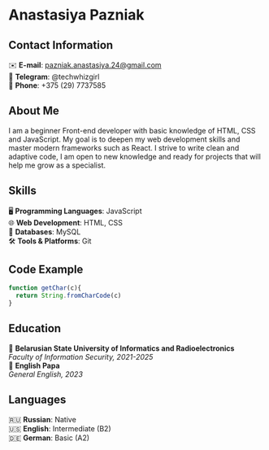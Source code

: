 # Anastasiya Pazniak
## Contact Information
✉️ **E-mail**: pazniak.anastasiya.24@gmail.com  
💬 **Telegram**: @techwhizgirl  
📱 **Phone**: +375 (29) 7737585
## About Me
I am a beginner Front-end developer with basic knowledge of HTML, CSS and JavaScript. My goal is to deepen my web development skills and master modern frameworks such as React. I strive to write clean and adaptive code, I am open to new knowledge and ready for projects that will help me grow as a specialist.
## Skills
🖥️ **Programming Languages**: JavaScript  
🌐 **Web Development**: HTML, CSS  
💾 **Databases**: MySQL  
🛠️ **Tools & Platforms**: Git
## Code Example
```javascript
function getChar(c){
  return String.fromCharCode(c)
}
```
## Education
🏫 **Belarusian State University of Informatics and Radioelectronics**  
*Faculty of Information Security, 2021-2025*  
🏫 **English Papa**  
*General English, 2023*
## Languages
🇷🇺 **Russian**: Native  
🇺🇸 **English**: Intermediate (B2)  
🇩🇪 **German**: Basic (A2)